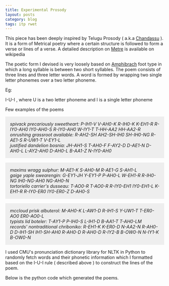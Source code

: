 ```yaml
---
title: Experimental Prosody
layout: posts
category: blog
tags: itp rwet
---
```


This piece has been deeply inspired by Telugu Prosody ( a.k.a [Chandassu](http://en.wikipedia.org/wiki/Telugu_grammar#Chandassu_or_Telugu_prosody) ). It is a form of Metrical poetry where a certain structure is followed to form a verse or lines of a verse. A detailed description on [Metre](http://en.wikipedia.org/wiki/Meter_(poetry)) is available on wikipedia 

The poetic form I devised is very loosely based on [Amphibrach](http://www.thehungrypoet.co.uk/tag/amphibrachic/) foot type in which a long syllable is between two short syllables.
The poem consists of three lines and three letter words. A word is formed by wrapping two single letter phonemes over a two letter phoneme. 

Eg: 

I-U-I , where U is a two letter phoneme and I is a single letter phoneme 

Few examples of the poems 

<p style="background:#eee; padding:15px;"><i>
spivack precariously sweetheart: P-IH1-V V-AH0-K R-IH0-K K-EH1-R R-IY0-AH0 IY0-AH0-S R-IY0-AH0 W-IY1-T T-HH-AA2 HH-AA2-R<br/>
onrushing grassroot available: R-AH2-SH AH2-SH-IH0 SH-IH0-NG R-AE1-S R-UW1-T V-EY1-L<br/>
justified dandelion bosnia: JH-AH1-S T-AH0-F F-AY2-D D-AE1-N D-AH0-L L-AY2-AH0 D-AH0-L B-AA1-Z N-IY0-AH0
</i></p>

<p style="background:#eee; padding:15px;"><i>
maxims wragg sulphur: M-AE1-K S-AH0-M R-AE1-G S-AH1-L<br/>
gaige yaple swearengin: G-EY1-JH Y-EY1-P P-AH0-L W-EH1-R R-IH0-NG IH0-NG-AH0 NG-AH0-N<br/>
tortoriello carrier's dusseau: T-AO0-R T-AO0-R R-IY0-EH1 IY0-EH1-L K-EH1-R R-IY0-ER0 IY0-ER0-Z D-AH0-S
</i></p>

<p style="background:#eee; padding:15px;"><i>
mccloud prisk albuterol: M-AH0-K L-AW1-D R-IH1-S Y-UW1-T T-ER0-AO0 ER0-AO0-L<br/>
typists lid boteler: T-AY1-P P-IH0-S L-IH1-D B-AA1-T T-AH0-LM<br/>
records' nontraditional chriboniko: R-EH1-K K-ER0-D N-AA2-N R-AH0-D D-IH1-SH IH1-SH-AH0 R-AH0-D R-AH0-D R-IY2-B B-OW0-N N-IY1-K B-OW0-N
</i></p>

I used CMU's pronunciation dictionary library for NLTK in Python to randomly fetch words and their phonetic information which I formatted based on the I-U-I rule ( described above ) to construct the lines of the poem. 

Below is the python code which generated the poems. 

<script src="https://gist.github.com/uttamg911/9857258.js"></script>



